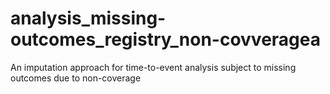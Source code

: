 # analysis_missing-outcomes_registry_non-covveragea
An imputation approach for time-to-event analysis subject to missing outcomes due to non-coverage

